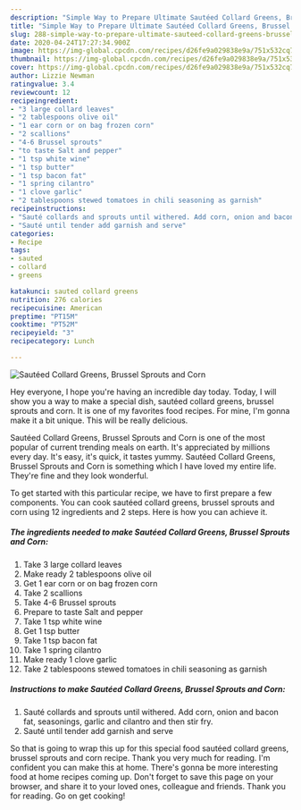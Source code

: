 ```yaml
---
description: "Simple Way to Prepare Ultimate Sautéed Collard Greens, Brussel Sprouts and Corn"
title: "Simple Way to Prepare Ultimate Sautéed Collard Greens, Brussel Sprouts and Corn"
slug: 288-simple-way-to-prepare-ultimate-sauteed-collard-greens-brussel-sprouts-and-corn
date: 2020-04-24T17:27:34.900Z
image: https://img-global.cpcdn.com/recipes/d26fe9a029838e9a/751x532cq70/sauteed-collard-greens-brussel-sprouts-and-corn-recipe-main-photo.jpg
thumbnail: https://img-global.cpcdn.com/recipes/d26fe9a029838e9a/751x532cq70/sauteed-collard-greens-brussel-sprouts-and-corn-recipe-main-photo.jpg
cover: https://img-global.cpcdn.com/recipes/d26fe9a029838e9a/751x532cq70/sauteed-collard-greens-brussel-sprouts-and-corn-recipe-main-photo.jpg
author: Lizzie Newman
ratingvalue: 3.4
reviewcount: 12
recipeingredient:
- "3 large collard leaves"
- "2 tablespoons olive oil"
- "1 ear corn or on bag frozen corn"
- "2 scallions"
- "4-6 Brussel sprouts"
- "to taste Salt and pepper"
- "1 tsp white wine"
- "1 tsp butter"
- "1 tsp bacon fat"
- "1 spring cilantro"
- "1 clove garlic"
- "2 tablespoons stewed tomatoes in chili seasoning as garnish"
recipeinstructions:
- "Sauté collards and sprouts until withered. Add corn, onion and bacon fat, seasonings, garlic and cilantro and then stir fry."
- "Sauté until tender add garnish and serve"
categories:
- Recipe
tags:
- sauted
- collard
- greens

katakunci: sauted collard greens 
nutrition: 276 calories
recipecuisine: American
preptime: "PT15M"
cooktime: "PT52M"
recipeyield: "3"
recipecategory: Lunch

---
```



![Sautéed Collard Greens, Brussel Sprouts and Corn](https://img-global.cpcdn.com/recipes/d26fe9a029838e9a/751x532cq70/sauteed-collard-greens-brussel-sprouts-and-corn-recipe-main-photo.jpg)

Hey everyone, I hope you're having an incredible day today. Today, I will show you a way to make a special dish, sautéed collard greens, brussel sprouts and corn. It is one of my favorites food recipes. For mine, I'm gonna make it a bit unique. This will be really delicious.



Sautéed Collard Greens, Brussel Sprouts and Corn is one of the most popular of current trending meals on earth. It's appreciated by millions every day. It's easy, it's quick, it tastes yummy. Sautéed Collard Greens, Brussel Sprouts and Corn is something which I have loved my entire life. They're fine and they look wonderful.


To get started with this particular recipe, we have to first prepare a few components. You can cook sautéed collard greens, brussel sprouts and corn using 12 ingredients and 2 steps. Here is how you can achieve it.

<!--inarticleads1-->

##### The ingredients needed to make Sautéed Collard Greens, Brussel Sprouts and Corn:

1. Take 3 large collard leaves
1. Make ready 2 tablespoons olive oil
1. Get 1 ear corn or on bag frozen corn
1. Take 2 scallions
1. Take 4-6 Brussel sprouts
1. Prepare to taste Salt and pepper
1. Take 1 tsp white wine
1. Get 1 tsp butter
1. Take 1 tsp bacon fat
1. Take 1 spring cilantro
1. Make ready 1 clove garlic
1. Take 2 tablespoons stewed tomatoes in chili seasoning as garnish




<!--inarticleads2-->

##### Instructions to make Sautéed Collard Greens, Brussel Sprouts and Corn:

1. Sauté collards and sprouts until withered. Add corn, onion and bacon fat, seasonings, garlic and cilantro and then stir fry.
1. Sauté until tender add garnish and serve




So that is going to wrap this up for this special food sautéed collard greens, brussel sprouts and corn recipe. Thank you very much for reading. I'm confident you can make this at home. There's gonna be more interesting food at home recipes coming up. Don't forget to save this page on your browser, and share it to your loved ones, colleague and friends. Thank you for reading. Go on get cooking!
